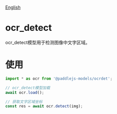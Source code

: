 [English](./README.md)

# ocr_detect

ocr_detect模型用于检测图像中文字区域。

# 使用

```js
import * as ocr from '@paddlejs-models/ocrdet';

// ocr_detect模型加载
await ocr.load();

// 获取文字区域坐标
const res = await ocr.detect(img);

```
